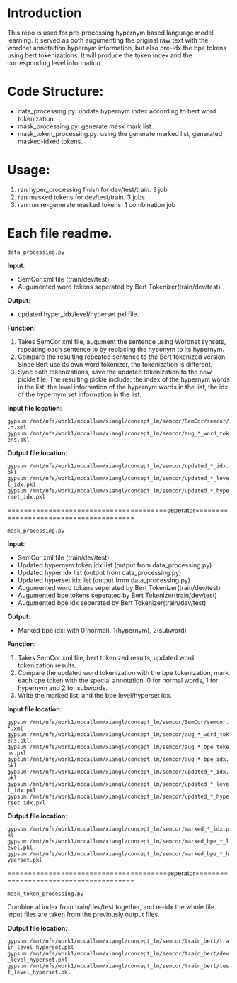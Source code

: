 # Introduction
This repo is used for pre-processing hypernym based language model learning. It served as both augumenting the original raw text with the wordnet annotaition hypernym information, but also pre-idx the bpe tokens using bert tokenizations. It will produce the token index and the corresponding level information.

# Code Structure:
* data_processing.py: update hypernym index according to bert word tokenization.
* mask_processing.py: generate mask mark list.
* mask_token_processing.py: using the generate marked list, generated masked-idxed tokens.

# Usage:
1) ran hyper_processing finish for dev/test/train. 3 job
2) ran masked tokens for dev/test/train. 3 jobs
3) ran run re-generate masked tokens. 1 combination job

# Each file readme.
`data_processing.py`

**Input**: 
- SemCor xml file (train/dev/test)
- Augumented word tokens seperated by Bert Tokenizer(train/dev/test)

**Output**:
- updated hyper_idx/level/hyperset pkl file.

**Function**:
1. Takes SemCor xml file, augument the sentence using Wordnet synsets, repeating each sentence to by replacing the hyponym to its hypernym.
2. Compare the resulting repeated sentence to the Bert tokenized version. Since Bert use its own word tokenizer, the tokenization is different. 
3. Sync both tokenizations, save the updated tokenization to the new pickle file. 
The resulting pickle include: the index of the hypernym words in the list, the level information of the hypernym words in the list, the idx of the hypernym set information in the list. 

**Input file location**:

`gypsum:/mnt/nfs/work1/mccallum/xiangl/concept_lm/semcor/SemCor/semcor/.*.xml`
`gypsum:/mnt/nfs/work1/mccallum/xiangl/concept_lm/semcor/aug_*_word_tokens.pkl`

**Output file location**:

`gypsum:/mnt/nfs/work1/mccallum/xiangl/concept_lm/semcor/updated_*_idx.pkl`
`gypsum:/mnt/nfs/work1/mccallum/xiangl/concept_lm/semcor/updated_*_level_idx.pkl`
`gypsum:/mnt/nfs/work1/mccallum/xiangl/concept_lm/semcor/updated_*_hyperset_idx.pkl`

=======================================seperator=======================================

`mask_processing.py`

**Input**: 
- SemCor xml file (train/dev/test)
- Updated hypernym token idx list (output from data_processing.py)
- Updated hyper idx list (output from data_processing.py)
- Updated hyperset idx list (output from data_processing.py)
- Augumented word tokens seperated by Bert Tokenizer(train/dev/test)
- Augumented bpe tokens seperated by Bert Tokenizer(train/dev/test)
- Augumented bpe idx seperated by Bert Tokenizer(train/dev/test)

**Output**:
- Marked bpe idx: with 0(normal), 1(hypernym), 2(subword)

**Function**:
1. Takes SemCor xml file, bert tokenized results, updated word tokenization results.
2. Compare the updated word tokenization with the bpe tokenization, mark each bpe token with the special annotation. 0 for normal words, 1 for hypernym and 2 for subwords.
3. Write the marked list, and the bpe level/hyperset idx. 

**Input file location**: 

`gypsum:/mnt/nfs/work1/mccallum/xiangl/concept_lm/semcor/SemCor/semcor.*.xml`
`gypsum:/mnt/nfs/work1/mccallum/xiangl/concept_lm/semcor/aug_*_word_tokens.pkl`
`gypsum:/mnt/nfs/work1/mccallum/xiangl/concept_lm/semcor/aug_*_bpe_tokens.pkl`
`gypsum:/mnt/nfs/work1/mccallum/xiangl/concept_lm/semcor/aug_*_bpe_idx.pkl`
`gypsum:/mnt/nfs/work1/mccallum/xiangl/concept_lm/semcor/updated_*_idx.pkl`
`gypsum:/mnt/nfs/work1/mccallum/xiangl/concept_lm/semcor/updated_*_level_idx.pkl`
`gypsum:/mnt/nfs/work1/mccallum/xiangl/concept_lm/semcor/updated_*_hyperset_idx.pkl`

**Output file location**: 

`gypsum:/mnt/nfs/work1/mccallum/xiangl/concept_lm/semcor/marked_*_idx.pkl`
`gypsum:/mnt/nfs/work1/mccallum/xiangl/concept_lm/semcor/marked_bpe_*_level.pkl`
`gypsum:/mnt/nfs/work1/mccallum/xiangl/concept_lm/semcor/marked_bpe_*_hyperset.pkl`

=======================================seperator=======================================

`mask_token_processing.py`

Combine al index from train/dev/test together, and re-idx the whole file.
Input files are taken from the previously output files. 

**Output file location:**

`gypsum:/mnt/nfs/work1/mccallum/xiangl/concept_lm/semcor/train_bert/train_level_hyperset.pkl`
`gypsum:/mnt/nfs/work1/mccallum/xiangl/concept_lm/semcor/train_bert/dev_level_hyperset.pkl`
`gypsum:/mnt/nfs/work1/mccallum/xiangl/concept_lm/semcor/train_bert/test_level_hyperset.pkl`
